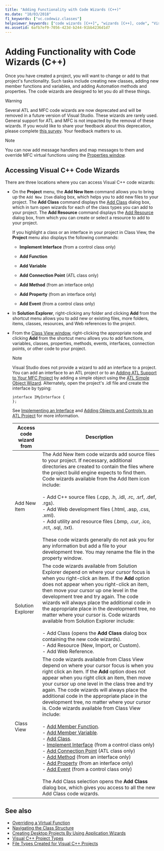 ```yaml
---
title: "Adding Functionality with Code Wizards (C++)"
ms.date: "10/03/2018"
f1_keywords: ["vc.codewiz.classes"]
helpviewer_keywords: ["code wizards [C++]", "wizards [C++], code", "Visual C++ projects, adding functionality", "projects [C++], adding functionality", "class wizards [C++]"]
ms.assetid: 6afb7ef9-7056-423d-b244-91bb4236d1d7
---
```

# Adding Functionality with Code Wizards (C++)

Once you have created a project, you will want to change or add to that project's functionality. Such tasks include creating new classes, adding new member functions and variables, and adding Automation methods and properties. The code wizards are designed to let you do all these things.

> [!WARNING]
> Several ATL and MFC code wizards are now deprecated and will be removed in a future version of Visual Studio. These wizards are rarely used. General support for ATL and MFC is not impacted by the removal of these wizards. If you would like to share your feedback about this deprecation, please complete [this survey](https://www.surveymonkey.com/r/QDWKKCN). Your feedback matters to us.

> [!NOTE]
>  You can now add message handlers and map messages to them and override MFC virtual functions using the [Properties window](/visualstudio/ide/reference/properties-window).

## Accessing Visual C++ Code Wizards

There are three locations where you can access Visual C++ code wizards:

- On the **Project** menu, the **Add New Item** command allows you to bring up the `Add New Item` dialog box, which helps you to add new files to your project. The **Add Class** command displays the [Add Class](../ide/add-class-dialog-box.md) dialog box, which in turn open wizards for each of the class types you can add to your project. The **Add Resource** command displays the [Add Resource](../windows/add-resource-dialog-box.md) dialog box, from which you can create or select a resource to add to your project.

   If you highlight a class or an interface in your project in Class View, the **Project** menu also displays the following commands:

   - **Implement Interface** (from a control class only)

   - **Add Function**

   - **Add Variable**

   - **Add Connection Point** (ATL class only)

   - **Add Method** (from an interface only)

   - **Add Property** (from an interface only)

   - **Add Event** (from a control class only)

- In **Solution Explorer**, right-clicking any folder and clicking **Add** from the shortcut menu allows you to add new or existing files, more folders, items, classes, resources, and Web references to the project.

- From the [Class View window](/visualstudio/ide/viewing-the-structure-of-code), right-clicking the appropriate node and clicking **Add** from the shortcut menu allows you to add functions, variables, classes, properties, methods, events, interfaces, connection points, or other code to your project.

   > [!NOTE]
   > Visual Studio does not provide a wizard to add an interface to a project. You can add an interface to an ATL project or to an [Adding ATL Support to Your MFC Project](../mfc/reference/adding-atl-support-to-your-mfc-project.md) by adding a simple object using the [ATL Simple Object Wizard](../atl/reference/atl-simple-object-wizard.md). Alternately, open the project's .idl file and create the interface by typing:

    ```IDL
    interface IMyInterface {
    };
    ```

   See [Implementing an Interface](../ide/implementing-an-interface-visual-cpp.md) and [Adding Objects and Controls to an ATL Project](../atl/reference/adding-objects-and-controls-to-an-atl-project.md) for more information.

   |Access code wizard from|Description|
   |-----------------------------|-----------------|
   |Add New Item|The Add New Item code wizards add source files to your project. If necessary, additional directories are created to contain the files where the project build engine expects to find them. Code wizards available from the Add Item icon include:<br /><br />- Add C++ source files (.cpp, .h, .idl, .rc, .srf, .def, .rgs).<br />- Add Web development files (.html, .asp, .css, .xml).<br />- Add utility and resource files (.bmp, .cur, .ico, .rct, .sql, .txt).<br /><br />These code wizards generally do not ask you for any information but add a file to your development tree. You may rename the file in the property window.|
   |Solution Explorer|The code wizards available from Solution Explorer depend on where your cursor focus is when you right-click an item. If the **Add** option does not appear when you right-click an item, then move your cursor up one level in the development tree and try again. The code wizards will always place the additional code in the appropriate place in the development tree, no matter where your cursor is. Code wizards available from Solution Explorer include:<br /><br />- Add Class (opens the **Add Class** dialog box containing the new code wizards).<br />- Add Resource (New, Import, or Custom).<br />- Add Web Reference.|
   |Class View|The code wizards available from Class View depend on where your cursor focus is when you right click an item. If the **Add** option does not appear when you right click an item, then move your cursor up one level in the class tree and try again. The code wizards will always place the additional code in the appropriate place in the development tree, no matter where your cursor is. Code wizards available from Class View include:<br /><br />- [Add Member Function](../ide/adding-a-member-function-visual-cpp.md).<br />- [Add Member Variable](../ide/adding-a-member-variable-visual-cpp.md).<br />- [Add Class](../ide/adding-a-class-visual-cpp.md).<br />- [Implement Interface](../ide/implement-interface-wizard.md) (from a control class only)<br />- [Add Connection Point](../ide/implement-connection-point-wizard.md) (ATL class only)<br />- [Add Method](../ide/add-method-wizard.md) (from an interface only)<br />- [Add Property](../ide/names-add-property-wizard.md) (from an interface only)<br />- [Add Event](../ide/add-event-wizard.md) (from a control class only)<br /><br />The Add Class selection opens the **Add Class** dialog box, which gives you access to all the new Add Class code wizards.|

## See also

- [Overriding a Virtual Function](../ide/overriding-a-virtual-function-visual-cpp.md)
- [Navigating the Class Structure](../ide/navigating-the-class-structure-visual-cpp.md)
- [Creating Desktop Projects By Using Application Wizards](../ide/creating-desktop-projects-by-using-application-wizards.md)
- [Visual C++ Project Types](../ide/visual-cpp-project-types.md)
- [File Types Created for Visual C++ Projects](../ide/file-types-created-for-visual-cpp-projects.md)
